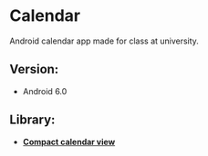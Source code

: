 # Calendar
Android calendar app made for class at university.

## Version: 
- Android 6.0 
## Library: 
- [**Compact calendar view**](https://github.com/SundeepK/CompactCalendarView)
